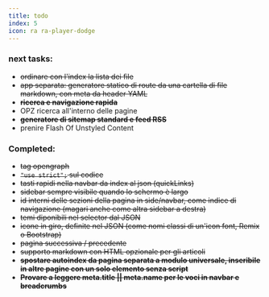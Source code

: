 ```yaml
---
title: todo
index: 5
icon: ra ra-player-dodge
---
```

### next tasks:
* ~~ordinare con l'index la lista dei file~~
* ~~app separata: generatore statico di route da una cartella di file markdown, con meta da header YAML~~
* ~~**ricerca e navigazione rapida**~~
* OPZ ricerca all'interno delle pagine
* ~~**generatore di sitemap standard e feed RSS**~~
*  prenire Flash Of Unstyled Content
### Completed:
* ~~tag opengraph~~
* ~~`"use strict";` sul codice~~
* ~~tasti rapidi nella navbar da index al json (quickLinks)~~
* ~~sidebar sempre visibile quando lo schermo è largo~~
* ~~id interni delle sezioni della pagina in side/navbar, come indice di navigazione (magari anche come altra sidebar a destra)~~
* ~~temi diponibili nel selector dal JSON~~
* ~~icone in giro, definite nel JSON (come nomi classi di un'icon font, Remix o Bootstrap)~~
* ~~pagina successiva / precedente~~
* ~~supporto markdown con HTML opzionale per gli articoli~~
* ~~**spostare autoindex da pagina separata a modulo universale, inseribile in altre pagine con un solo elemento senza script**~~
* ~~**Provare a leggere meta.title || meta.name per le voci in navbar e breadcrumbs**~~